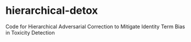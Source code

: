 # hierarchical-detox
Code for Hierarchical Adversarial Correction to Mitigate Identity Term Bias in Toxicity Detection
